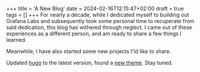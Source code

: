 +++
title = 'A New Blog'
date = 2024-02-16T12:15:47+02:00
draft = true
tags = []
+++
For nearly a decade, while I dedicated myself to building out Grafana Labs and subsequently took some personal time to recuperate from said dedication, this blog has withered through neglect.  I came out of these experiences as a different person, and am ready to share a few things I learned.

Meanwhile, I have also started some new projects I'ld like to share.

Updated [hugo](https://gohugo.io/) to the latest version, found a [new theme](https://github.com/hugo-sid/hugo-blog-awesome/). Stay tuned.
